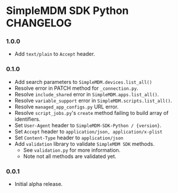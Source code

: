 # SimpleMDM SDK Python CHANGELOG

### 1.0.0
- Add `text/plain` to `Accept` header.

### 0.1.0
- Add search parameters to `SimpleMDM.devices.list_all()`
- Resolve error in PATCH method for `_connection.py`.
- Resolve `include_shared` error in `SimpleMDM.apps.list_all()`.
- Resolve `variable_support` error in `SimpleMDM.scripts.list_all()`.
- Resolve `managed_app_configs.py` URL error.
- Resolve `script_jobs.py`'s `create` method failing to build array of identifiers.
- Set `User-Agent` header to `SimpleMDM-SDK-Python / {version}`.
- Set `Accept` header to `application/json, application/x-plist`
- Set `Content-Type` header to `application/json`
- Add `validation` library to validate `SimpleMDM SDK` methods.
  - See `validation.py` for more information.
  - Note not all methods are validated yet.

### 0.0.1
- Initial alpha release.